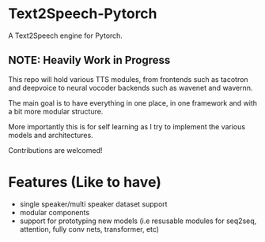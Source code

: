 # Text2Speech-Pytorch
A Text2Speech engine for Pytorch.

## NOTE: Heavily Work in Progress

This repo will hold various TTS modules, from frontends such as tacotron and deepvoice to neural vocoder backends such as wavenet and wavernn.

The main goal is to have everything in one place, in one framework and with a bit more modular structure.

More importantly this is for self learning as I try to implement the various models and architectures.

Contributions are welcomed!

# Features (Like to have)
* single speaker/multi speaker dataset support
* modular components
* support for prototyping new models (i.e resusable modules for seq2seq, attention, fully conv nets, transformer, etc)
